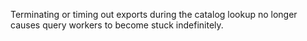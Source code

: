 Terminating or timing out exports during the catalog lookup no longer causes
query workers to become stuck indefinitely.
